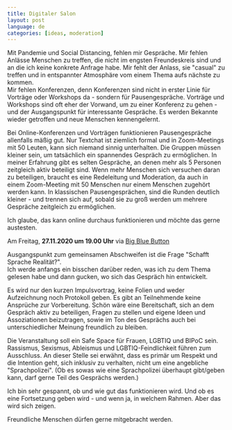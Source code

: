 ```yaml
---
title: Digitaler Salon
layout: post
language: de
categories: [ideas, moderation]
---
```


Mit Pandemie und Social Distancing, fehlen mir Gespräche. Mir fehlen Anlässe Menschen zu treffen, die nicht im engsten Freundeskreis sind und an die ich keine konkrete Anfrage habe. Mir fehlt der Anlass, sie "casual" zu treffen und in entspannter Atmosphäre vom einem Thema aufs nächste zu kommen.  
Mir fehlen Konferenzen, denn Konferenzen sind nicht in erster Linie für Vorträge oder Workshops da - sondern für Pausengespräche. Vorträge und Workshops sind oft eher der Vorwand, um zu einer Konferenz zu gehen - und der Ausgangspunkt für interessante Gespräche. Es werden Bekannte wieder getroffen und neue Menschen kennengelernt.

Bei Online-Konferenzen und Vorträgen funktionieren Pausengespräche allenfalls mäßig gut. Nur Textchat ist ziemlich formal und in Zoom-Meetings mit 50 Leuten, kann sich niemand sinnig unterhalten. Die Gruppen müssen kleiner sein, um tatsächlich ein spannendes Gespräch zu ermöglichen. In meiner Erfahrung gibt es selten Gespräche, an denen mehr als 5 Personen zeitgleich aktiv beteiligt sind. Wenn mehr Menschen sich versuchen daran zu beteiligen, braucht es eine Redeleitung und Moderation, da auch in einem Zoom-Meeting mit 50 Menschen nur einem Menschen zugehört werden kann. In klassischen Pausengesprächen, sind die Runden deutlich kleiner - und trennen sich auf, sobald sie zu groß werden um mehrere Gespräche zeitgleich zu ermöglichen.

Ich glaube, das kann online durchaus funktionieren und möchte das gerne austesten.

Am Freitag, **27.11.2020 um 19.00 Uhr** via [Big Blue Button](https://bbb.linxx.net/b/zwe-poe-wnt-syi)

Ausgangspunkt zum gemeinsamen Abschweifen ist die Frage "Schafft Sprache Realität?".  
Ich werde anfangs ein bisschen darüber reden, was ich zu dem Thema gelesen habe und dann gucken, wo sich das Gespräch hin entwickelt.

Es wird nur den kurzen Impulsvortrag, keine Folien und weder Aufzeichnung noch Protokoll geben. Es gibt an Teilnehmende keine Ansprüche zur Vorbereitung. Schön wäre eine Bereitschaft, sich an dem Gespräch aktiv zu beteiligen, Fragen zu stellen und eigene Ideen und Assoziationen beizutragen, sowie im Ton des Gesprächs auch bei unterschiedlicher Meinung freundlich zu bleiben.

Die Veranstaltung soll ein Safe Space für Frauen, LGBTIQ und BIPoC sein. Rassismus, Sexismus, Ableismus und LGBTIQ-Feindlichkeit führen zum Ausschluss. An dieser Stelle sei erwähnt, dass es primär um Respekt und die Intention geht, sich inklusiv zu verhalten, nicht um eine angebliche "Sprachpolizei". (Ob es sowas wie eine Sprachpolizei überhaupt gibt/geben kann, darf gerne Teil des Gesprächs werden.)

Ich bin sehr gespannt, ob und wie gut das funktionieren wird. Und ob es eine Fortsetzung geben wird - und wenn ja, in welchem Rahmen. Aber das wird sich zeigen.

Freundliche Menschen dürfen gerne mitgebracht werden.